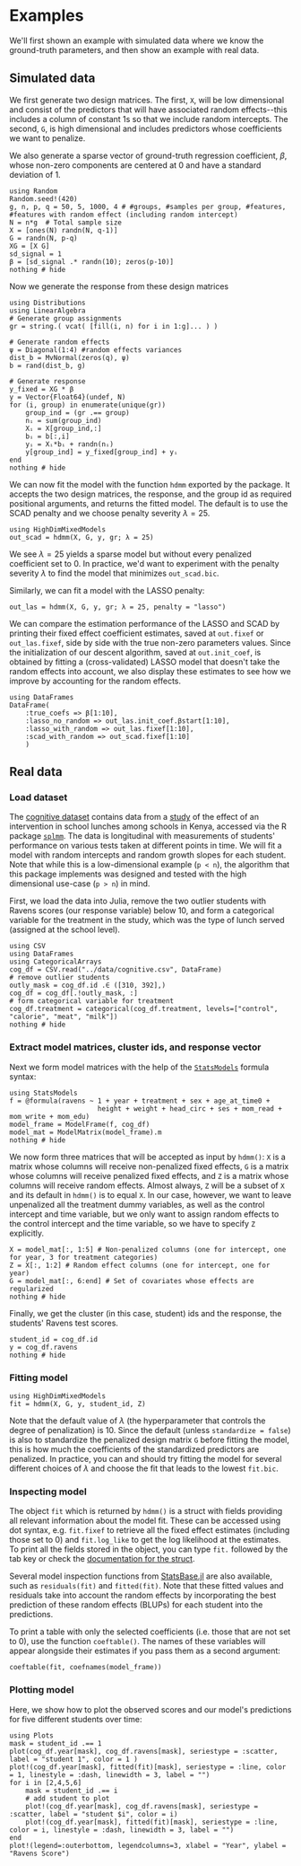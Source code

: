 # Examples

We'll first shown an example with simulated data where we know the ground-truth parameters, and then show an example with real data.

## Simulated data

We first generate two design matrices. The first, `X`, will be low dimensional and consist of the predictors that will have associated random effects--this includes a column of constant 1s so that we include random intercepts. The second, `G`, is high dimensional and includes predictors whose coefficients we want to penalize.

We also generate a sparse vector of ground-truth regression coefficient, $\beta$, whose non-zero components are centered at 0 and have a standard deviation of 1. 
```@example sim
using Random
Random.seed!(420)
g, n, p, q = 50, 5, 1000, 4 # #groups, #samples per group, #features, #features with random effect (including random intercept)
N = n*g  # Total sample size
X = [ones(N) randn(N, q-1)]
G = randn(N, p-q)
XG = [X G] 
sd_signal = 1
β = [sd_signal .* randn(10); zeros(p-10)]
nothing # hide
```

Now we generate the response from these design matrices
```@example sim
using Distributions
using LinearAlgebra
# Generate group assignments
gr = string.( vcat( [fill(i, n) for i in 1:g]... ) )

# Generate random effects
ψ = Diagonal(1:4) #random effects variances
dist_b = MvNormal(zeros(q), ψ) 
b = rand(dist_b, g)

# Generate response
y_fixed = XG * β 
y = Vector{Float64}(undef, N)
for (i, group) in enumerate(unique(gr))
    group_ind = (gr .== group)
    nᵢ = sum(group_ind)
    Xᵢ = X[group_ind,:]
    bᵢ = b[:,i]
    yᵢ = Xᵢ*bᵢ + randn(nᵢ)
    y[group_ind] = y_fixed[group_ind] + yᵢ
end
nothing # hide
```

We can now fit the model with the function `hdmm` exported by the package. It accepts the two design matrices, the response, and the group id as required positional arguments, and returns the fitted model. The default is to use the SCAD penalty and we choose penalty severity $\lambda = 25$.

```@example sim
using HighDimMixedModels
out_scad = hdmm(X, G, y, gr; λ = 25)
```

We see $\lambda = 25$ yields a sparse model but without every penalized coefficient set to 0. In practice, we'd want to experiment with the penalty severity $\lambda$ to find the model that minimizes `out_scad.bic`.

Similarly, we can fit a model with the LASSO penalty:

```@example sim
out_las = hdmm(X, G, y, gr; λ = 25, penalty = "lasso")
```

We can compare the estimation performance of the LASSO and SCAD by printing their fixed effect coefficient estimates, saved at `out.fixef` or `out_las.fixef`, side by side with the true non-zero parameters values. Since the initialization of our descent algorithm, saved at `out.init_coef`, is obtained by fitting a (cross-validated) LASSO model that doesn't take the random effects into account, we also display these estimates to see how we improve by accounting for the random effects.

```@example sim
using DataFrames
DataFrame(
    :true_coefs => β[1:10], 
    :lasso_no_random => out_las.init_coef.βstart[1:10],
    :lasso_with_random => out_las.fixef[1:10], 
    :scad_with_random => out_scad.fixef[1:10]
    )
```


## Real data

### Load dataset
The [cognitive dataset](../data/cognitive.csv) contains data from a [study](https://www.sciencedirect.com/science/article/pii/S0022316623025622) of the effect of an intervention in school lunches among schools in Kenya, accessed via the R package [`splmm`](https://cran.r-project.org/web/packages/splmm/index.html). The data is longitudinal with measurements of students' performance on various tests taken at different points in time. We will fit a model with random intercepts and random growth slopes for each student. Note that while this is a low-dimensional example (``p < n``), the algorithm that this package implements was designed and tested with the high dimensional use-case (``p > n``) in mind.

First, we load the data into Julia, remove the two outlier students with Ravens scores (our response variable) below 10, and form a categorical variable for the treatment in the study, which was the type of lunch served (assigned at the school level).
```@example cog
using CSV
using DataFrames
using CategoricalArrays
cog_df = CSV.read("../data/cognitive.csv", DataFrame)
# remove outlier students
outly_mask = cog_df.id .∈ ([310, 392],)
cog_df = cog_df[.!outly_mask, :]
# form categorical variable for treatment
cog_df.treatment = categorical(cog_df.treatment, levels=["control", "calorie", "meat", "milk"])
nothing # hide
```

### Extract model matrices, cluster ids, and response vector

Next we form model matrices with the help of the [`StatsModels`](https://juliastats.org/StatsModels.jl/stable/formula/#The-@formula-language) formula syntax:
```@example cog
using StatsModels
f = @formula(ravens ~ 1 + year + treatment + sex + age_at_time0 +
                      height + weight + head_circ + ses + mom_read + mom_write + mom_edu)
model_frame = ModelFrame(f, cog_df)
model_mat = ModelMatrix(model_frame).m
nothing # hide
```

We now form three matrices that will be accepted as input by `hdmm()`: `X` is a matrix whose columns will receive non-penalized fixed effects, `G` is a matrix whose columns will receive penalized fixed effects, and `Z` is a matrix whose columns will receive random effects. Almost always, `Z` will be a subset of `X` and its default in `hdmm()` is to equal `X`. In our case, however, we want to leave unpenalized all the treatment dummy variables, as well as the control intercept and time variable, but we only want to assign random effects to the control intercept and the time variable, so we have to specify `Z` explicitly. 

```@example cog
X = model_mat[:, 1:5] # Non-penalized columns (one for intercept, one for year, 3 for treatment categories) 
Z = X[:, 1:2] # Random effect columns (one for intercept, one for year)
G = model_mat[:, 6:end] # Set of covariates whose effects are regularized
nothing # hide
```

Finally, we get the cluster (in this case, student) ids and the response, the students' Ravens test scores. 

```@example cog
student_id = cog_df.id
y = cog_df.ravens
nothing # hide
```

### Fitting model

```@example cog
using HighDimMixedModels
fit = hdmm(X, G, y, student_id, Z)
```

Note that the default value of $\lambda$ (the hyperparameter that controls the degree of penalization) is 10. Since the default (unless `standardize = false`) is also to standardize the penalized design matrix `G` before fitting the model, this is how much the coefficients of the standardized predictors are penalized. In practice, you can and should try fitting the model for several different choices of $\lambda$ and choose the fit that leads to the lowest `fit.bic`.

### Inspecting model

The object `fit` which is returned by `hdmm()` is a struct with fields providing all relevant information about the model fit. These can be accessed using dot syntax, e.g. `fit.fixef` to retrieve all the fixed effect estimates (including those set to 0) and `fit.log_like` to get the log likelihood at the estimates. To print all the fields stored in the object, you can type `fit.` followed by the tab key or check the [documentation for the struct](https://solislemuslab.github.io/HighDimMixedModels.jl/dev/lib/public_methods/#HighDimMixedModels.HDMModel).

Several model inspection functions from [StatsBase.jl](https://github.com/JuliaStats/StatsBase.jl/tree/master) are also available, such as `residuals(fit)` and `fitted(fit)`. Note that these fitted values and residuals take into account the random effects by incorporating the best prediction of these random effects (BLUPs) for each student into the predictions. 

To print a table with only the selected coefficients (i.e. those that are not set to 0), use the function `coeftable()`. The names of these variables will appear alongside their estimates if you pass them as a second argument:
```@example cog
coeftable(fit, coefnames(model_frame))
```

### Plotting model

Here, we show how to plot the observed scores and our model's predictions for five different students over time:
```@example cog
using Plots
mask = student_id .== 1
plot(cog_df.year[mask], cog_df.ravens[mask], seriestype = :scatter, label = "student 1", color = 1 )
plot!(cog_df.year[mask], fitted(fit)[mask], seriestype = :line, color = 1, linestyle = :dash, linewidth = 3, label = "")
for i in [2,4,5,6]
    mask = student_id .== i
    # add student to plot
    plot!(cog_df.year[mask], cog_df.ravens[mask], seriestype = :scatter, label = "student $i", color = i)
    plot!(cog_df.year[mask], fitted(fit)[mask], seriestype = :line, color = i, linestyle = :dash, linewidth = 3, label = "")
end
plot!(legend=:outerbottom, legendcolumns=3, xlabel = "Year", ylabel = "Ravens Score")
```


